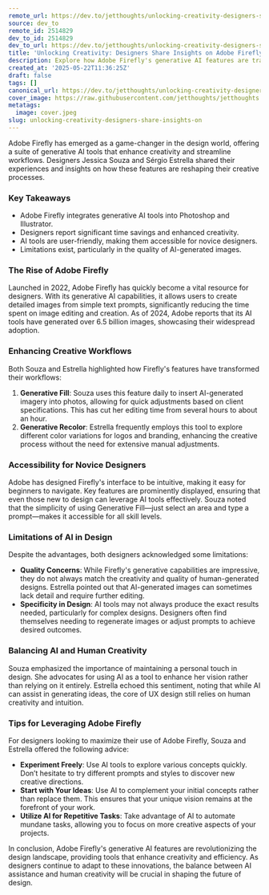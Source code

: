 ```yaml
---
remote_url: https://dev.to/jetthoughts/unlocking-creativity-designers-share-insights-on-adobe-fireflys-generative-ai-features-5963
source: dev_to
remote_id: 2514829
dev_to_id: 2514829
dev_to_url: https://dev.to/jetthoughts/unlocking-creativity-designers-share-insights-on-adobe-fireflys-generative-ai-features-5963
title: 'Unlocking Creativity: Designers Share Insights on Adobe Firefly’s Generative AI Features'
description: Explore how Adobe Firefly's generative AI features are transforming design workflows, enhancing creativity, and providing insights from industry experts.
created_at: '2025-05-22T11:36:25Z'
draft: false
tags: []
canonical_url: https://dev.to/jetthoughts/unlocking-creativity-designers-share-insights-on-adobe-fireflys-generative-ai-features-5963
cover_image: https://raw.githubusercontent.com/jetthoughts/jetthoughts.github.io/master/content/blog/unlocking-creativity-designers-share-insights-on/cover.jpeg
metatags:
  image: cover.jpeg
slug: unlocking-creativity-designers-share-insights-on
---
```

Adobe Firefly has emerged as a game-changer in the design world, offering a suite of generative AI tools that enhance creativity and streamline workflows. Designers Jessica Souza and Sérgio Estrella shared their experiences and insights on how these features are reshaping their creative processes.

### Key Takeaways

*   Adobe Firefly integrates generative AI tools into Photoshop and Illustrator.
*   Designers report significant time savings and enhanced creativity.
*   AI tools are user-friendly, making them accessible for novice designers.
*   Limitations exist, particularly in the quality of AI-generated images.

### The Rise of Adobe Firefly

Launched in 2022, Adobe Firefly has quickly become a vital resource for designers. With its generative AI capabilities, it allows users to create detailed images from simple text prompts, significantly reducing the time spent on image editing and creation. As of 2024, Adobe reports that its AI tools have generated over 6.5 billion images, showcasing their widespread adoption.

### Enhancing Creative Workflows

Both Souza and Estrella highlighted how Firefly's features have transformed their workflows:

1.  **Generative Fill**: Souza uses this feature daily to insert AI-generated imagery into photos, allowing for quick adjustments based on client specifications. This has cut her editing time from several hours to about an hour.
2.  **Generative Recolor**: Estrella frequently employs this tool to explore different color variations for logos and branding, enhancing the creative process without the need for extensive manual adjustments.

### Accessibility for Novice Designers

Adobe has designed Firefly's interface to be intuitive, making it easy for beginners to navigate. Key features are prominently displayed, ensuring that even those new to design can leverage AI tools effectively. Souza noted that the simplicity of using Generative Fill—just select an area and type a prompt—makes it accessible for all skill levels.

### Limitations of AI in Design

Despite the advantages, both designers acknowledged some limitations:

*   **Quality Concerns**: While Firefly's generative capabilities are impressive, they do not always match the creativity and quality of human-generated designs. Estrella pointed out that AI-generated images can sometimes lack detail and require further editing.
*   **Specificity in Design**: AI tools may not always produce the exact results needed, particularly for complex designs. Designers often find themselves needing to regenerate images or adjust prompts to achieve desired outcomes.

### Balancing AI and Human Creativity

Souza emphasized the importance of maintaining a personal touch in design. She advocates for using AI as a tool to enhance her vision rather than relying on it entirely. Estrella echoed this sentiment, noting that while AI can assist in generating ideas, the core of UX design still relies on human creativity and intuition.

### Tips for Leveraging Adobe Firefly

For designers looking to maximize their use of Adobe Firefly, Souza and Estrella offered the following advice:

*   **Experiment Freely**: Use AI tools to explore various concepts quickly. Don’t hesitate to try different prompts and styles to discover new creative directions.
*   **Start with Your Ideas**: Use AI to complement your initial concepts rather than replace them. This ensures that your unique vision remains at the forefront of your work.
*   **Utilize AI for Repetitive Tasks**: Take advantage of AI to automate mundane tasks, allowing you to focus on more creative aspects of your projects.

In conclusion, Adobe Firefly's generative AI features are revolutionizing the design landscape, providing tools that enhance creativity and efficiency. As designers continue to adapt to these innovations, the balance between AI assistance and human creativity will be crucial in shaping the future of design.